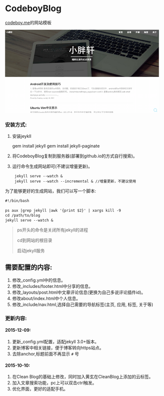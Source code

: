 # CodeboyBlog

[codeboy.me](http://codeboy.me)的网站模板

![网站截图](codeboy.me.png)

### 安装方式:

1. 安装jeykll

	gem install jekyll
	gem install jekyll-paginate

2. 将CodeboyBlog复制到服务器(部署到github.io的方式自行搜索)。
3. 运行命令生成网站即可(不建议增量更新)。
    
        jekyll serve --watch &
        jekyll serve --watch --incremental & //增量更新，不建议使用

为了能够更好的生成网站，我们可以写一个脚本:

    #!/bin/bash
    
    ps aux |grep jekyll |awk '{print $2}' | xargs kill -9
    cd /path/to/blog
    jekyll serve --watch &
    
    
> ps开头的命令是关闭所有jekyll的进程
>
> cd到网站的根目录
>
> 启动jekyll服务

## 需要配置的内容:
1. 修改_config.yml中的信息。
2. 修改_includes/footer.html中分享的信息。
3. 修改_layouts/post.html中文章评论信息(更换为自己多说评论插件id)。
4. 修改about/index.html中个人信息。
5. 修改_include/nav.html,选择自己需要的导航标签(主页, 应用, 标签, 关于等)

### 更新内容:

#### 2015-12-09:

1. 更新_config.yml配置，适配jekyll 3.0+版本。
2. 更新博客中相关链接，便于博客转向https站点。
3. 去除anchor,标题前面不再显示 `#` 号

#### 2015-10-10:

1. 在Clean Blog的基础上修改，同时加入黄玄在CleanBlog上添加的云标签。
2. 加入文章搜索功能，pc上可以双击ctrl触发。
3. 优化界面，更好的适配手机。
